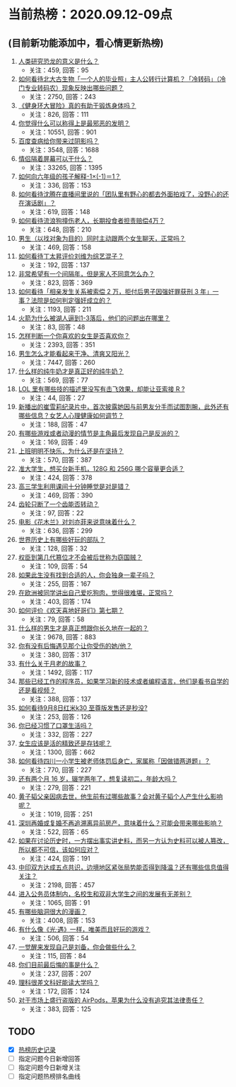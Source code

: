 # 当前热榜：2020.09.12-09点
## (目前新功能添加中，看心情更新热榜)
1. [人类研究恐龙的意义是什么？](https://www.zhihu.com/question/418597512)
    * 关注：459, 回答：95
2. [如何看待北大古生物「一个人的毕业照」主人公转行计算机？「冷转码」（冷门专业转码农）现象反映出哪些问题？](https://www.zhihu.com/question/420564716)
    * 关注：2750, 回答：243
3. [《健身环大冒险》真的有助于锻炼身体吗？](https://www.zhihu.com/question/352842956)
    * 关注：826, 回答：111
4. [你觉得什么可以称得上是最邪恶的发明？](https://www.zhihu.com/question/327418024)
    * 关注：10551, 回答：901
5. [百度查病给你带来过阴影吗？](https://www.zhihu.com/question/267965244)
    * 关注：3548, 回答：1688
6. [情侣隔着屏幕可以干什么？](https://www.zhihu.com/question/368643905)
    * 关注：33265, 回答：1395
7. [如何向六年级的孩子解释-1×(-1)＝1？](https://www.zhihu.com/question/419939898)
    * 关注：336, 回答：153
8. [如何看待沈腾在直播间里说的「团队里有野心的都去外面拍戏了，没野心的还在演话剧」？](https://www.zhihu.com/question/420574412)
    * 关注：619, 回答：148
9. [如何看待流浪狗撞伤老人，长期投食者担责赔偿4万？](https://www.zhihu.com/question/420392563)
    * 关注：648, 回答：210
10. [男生（以找对象为目的）同时主动跟两个女生聊天，正常吗？](https://www.zhihu.com/question/418924680)
    * 关注：469, 回答：158
11. [如何看待丁太昇评价刘维为综艺混子？](https://www.zhihu.com/question/420605503)
    * 关注：192, 回答：137
12. [非常希望有一个间隔年，但是家人不同意怎么办？](https://www.zhihu.com/question/417941304)
    * 关注：823, 回答：369
13. [如何看待「相亲发生关系被索偿 2 万，拒付后男子因强奸罪获刑 3 年」一事？法院是如何判定强奸成立的？](https://www.zhihu.com/question/420542884)
    * 关注：1193, 回答：211
14. [火箭为什么被湖人逼到1-3落后，他们的问题出在哪里？](https://www.zhihu.com/question/420593384)
    * 关注：83, 回答：48
15. [怎样判断一个你喜欢的女生是否喜欢你？](https://www.zhihu.com/question/387127172)
    * 关注：2393, 回答：351
16. [男生怎么才能看起来干净、清爽又阳光？](https://www.zhihu.com/question/339080064)
    * 关注：7447, 回答：260
17. [什么样的纯牛奶才是真正好的纯牛奶？](https://www.zhihu.com/question/420572631)
    * 关注：569, 回答：77
18. [LOL 里有哪些技的描述里没写有击飞效果，却能让亚索接 R ?](https://www.zhihu.com/question/371025328)
    * 关注：44, 回答：27
19. [新播出的崔雪莉纪录片中，首次披露她因与前男友分手而试图割腕，此外还有哪些信息？女艺人心理健康如何调节？](https://www.zhihu.com/question/420540906)
    * 关注：188, 回答：47
20. [有哪些游戏或者动漫的情节是主角最后发现自己是反派的？](https://www.zhihu.com/question/39997355)
    * 关注：169, 回答：49
21. [上班明明不快乐，为什么还是在坚持？](https://www.zhihu.com/question/420049858)
    * 关注：570, 回答：387
22. [准大学生，想买台新手机，128G 和 256G 哪个容量更合适？](https://www.zhihu.com/question/412511881)
    * 关注：424, 回答：378
23. [高三学生利用课间十分钟睡觉是对是错？](https://www.zhihu.com/question/418936729)
    * 关注：469, 回答：390
24. [齿轮只断了一个齿能否转动？](https://www.zhihu.com/question/328302226)
    * 关注：97, 回答：22
25. [电影《花木兰》对刘亦菲来说意味着什么？](https://www.zhihu.com/question/419501707)
    * 关注：636, 回答：299
26. [世界历史上有哪些好玩的部队？](https://www.zhihu.com/question/406338455)
    * 关注：128, 回答：32
27. [权臣到第几代篡位才不会被后世称为窃国贼？](https://www.zhihu.com/question/418694344)
    * 关注：109, 回答：54
28. [如果此生没有找到合适的人，你会独身一辈子吗？](https://www.zhihu.com/question/420164348)
    * 关注：255, 回答：167
29. [在欧洲被同学讲出自己爱吃狗肉，觉得很难堪，正常吗？](https://www.zhihu.com/question/63483661)
    * 关注：403, 回答：174
30. [如何评价《欢天喜地好哥们》第七期？](https://www.zhihu.com/question/420546544)
    * 关注：79, 回答：58
31. [什么样的男生才是真正想跟你长久地在一起的？](https://www.zhihu.com/question/375781738)
    * 关注：9678, 回答：883
32. [你有没有后悔遇见那个让你受伤的她/他？](https://www.zhihu.com/question/418567704)
    * 关注：380, 回答：317
33. [有什么关于月老的故事？](https://www.zhihu.com/question/50353900)
    * 关注：1492, 回答：117
34. [那些已经工作的程序员，如果学习新的技术或者编程语言，他们是看书自学的还是看视频？](https://www.zhihu.com/question/419199511)
    * 关注：388, 回答：137
35. [如何看待9月8日红米k30 至尊版发售还是秒没?](https://www.zhihu.com/question/420005114)
    * 关注：253, 回答：126
36. [你已经习惯了口罩生活吗？](https://www.zhihu.com/question/418904685)
    * 关注：332, 回答：227
37. [女生应该是活的精致还是存钱呢？](https://www.zhihu.com/question/414569178)
    * 关注：1300, 回答：662
38. [如何看待四川一小学生被老师体罚后身亡，家属称「因做错两道题」？](https://www.zhihu.com/question/420576931)
    * 关注：770, 回答：227
39. [还有两个月 16 岁，辍学两年了，想复读初二，年龄大吗？](https://www.zhihu.com/question/417132133)
    * 关注：279, 回答：221
40. [黄子韬父亲因病去世，他生前有过哪些故事？会对黄子韬个人产生什么影响呢？](https://www.zhihu.com/question/420555185)
    * 关注：1019, 回答：251
41. [深圳再婚或复婚不再追溯离异前房产，意味着什么？可能会带来哪些影响？](https://www.zhihu.com/question/420554259)
    * 关注：522, 回答：65
42. [如果在讨论历史时，一方摆出事实讲史料，而另一方认为史料可以被人篡改，所以都不可信，该如何应对？](https://www.zhihu.com/question/414254250)
    * 关注：424, 回答：191
43. [中印双方达成五点共识，边境地区紧张局势能否得到降温？还有哪些信息值得关注？](https://www.zhihu.com/question/420516689)
    * 关注：2198, 回答：457
44. [进入公务员体制内，名校生和双非大学生之间的发展有无差别？](https://www.zhihu.com/question/313020723)
    * 关注：1065, 回答：91
45. [有哪些脑洞很大的漫画？](https://www.zhihu.com/question/29535208)
    * 关注：4008, 回答：153
46. [有什么像《光·遇》一样，唯美而且好玩的游戏？](https://www.zhihu.com/question/417584826)
    * 关注：506, 回答：54
47. [一觉醒来发现自己是刘备，你会做些什么？](https://www.zhihu.com/question/418926438)
    * 关注：115, 回答：84
48. [你们目前最后悔的事是什么？](https://www.zhihu.com/question/419741741)
    * 关注：237, 回答：207
49. [理科很差文科好能读大学吗？](https://www.zhihu.com/question/420046065)
    * 关注：172, 回答：124
50. [对于市场上盛行盗版的 AirPods，苹果为什么没有追究其法律责任？](https://www.zhihu.com/question/404940348)
    * 关注：383, 回答：125
## TODO
* [x] [热榜历史记录](hot_history/AllHot.md)
* [ ] 指定问题今日新增回答
* [ ] 指定问题今日新增关注
* [ ] 指定问题热榜排名曲线
